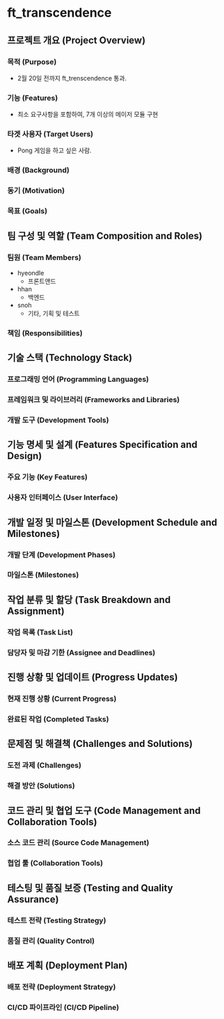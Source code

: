 # ft_transcendence

## 프로젝트 개요 (Project Overview)

### 목적 (Purpose)
- 2월 20일 전까지 ft_trenscendence 통과.

### 기능 (Features)
- 최소 요구사항을 포함하여, 7개 이상의 메이저 모듈 구현

### 타겟 사용자 (Target Users)
- Pong 게임을 하고 싶은 사람.

### 배경 (Background)
<!-- - 프로젝트의 배경 정보를 제공합니다. 예를 들어, 이 프로젝트가 시작된 계기, 시장 조사 결과, 관련 산업 동향 등을 포함할 수 있습니다. -->

### 동기 (Motivation)
<!-- - 이 프로젝트를 진행하게 된 동기나 이유를 설명합니다. 예를 들어, 특정 기술에 대한 관심, 시장의 필요, 개인적 또는 팀의 열정 등을 언급할 수 있습니다. -->

### 목표 (Goals)
<!-- - 프로젝트의 구체적인 목표를 설정합니다. 예를 들어, 특정 기간 내에 프로토타입 개발 완료, 사용자 피드백 수집, 특정 사용자 기반 확보 등의 목표가 될 수 있습니다. -->


## 팀 구성 및 역할 (Team Composition and Roles)

### 팀원 (Team Members)
<!-- - 각 팀원의 이름과 역할을 나열합니다.
- 역할에는 프론트엔드 개발자, 백엔드 개발자, UI/UX 디자이너 등이 포함될 수 있습니다. -->
- hyeondle
  - 프론트앤드
- hhan
  - 백엔드
- snoh
  - 기타, 기획 및 테스트

### 책임 (Responsibilities)
<!-- - 각 팀원의 주요 책임과 업무 범위를 기술합니다. -->


## 기술 스택 (Technology Stack)

### 프로그래밍 언어 (Programming Languages)
<!-- - 프로젝트에서 사용하는 주요 프로그래밍 언어를 나열합니다. -->

### 프레임워크 및 라이브러리 (Frameworks and Libraries)
<!-- - 사용하는 프레임워크와 라이브러리를 소개합니다. -->

### 개발 도구 (Development Tools)
<!-- - 개발에 사용되는 도구들(예: IDEs, 코드 에디터, 버전 관리 시스템)을 나열합니다. -->

## 기능 명세 및 설계 (Features Specification and Design)

### 주요 기능 (Key Features)
<!-- - 개발할 각 기능에 대한 상세한 설명을 제공합니다. -->

### 사용자 인터페이스 (User Interface)
<!-- - UI/UX 디자인에 대한 정보를 포함합니다. 와이어프레임이나 목업 이미지를 첨부할 수 있습니다. -->



## 개발 일정 및 마일스톤 (Development Schedule and Milestones)

### 개발 단계 (Development Phases)
<!-- - 프로젝트의 주요 단계별 일정을 기술합니다. -->

### 마일스톤 (Milestones)
<!-- - 각 단계의 핵심 이정표 및 완료 기한을 설정합니다. -->

## 작업 분류 및 할당 (Task Breakdown and Assignment)

### 작업 목록 (Task List)
<!-- - 구체적인 작업 항목과 각 작업의 상세 설명을 제공합니다. -->

### 담당자 및 마감 기한 (Assignee and Deadlines)
<!-- - 각 작업의 담당자와 예상 마감 기한을 명시합니다. -->



## 진행 상황 및 업데이트 (Progress Updates)

### 현재 진행 상황 (Current Progress)
<!-- - 프로젝트의 현재 진행 상황에 대한 개요를 제공합니다. -->

### 완료된 작업 (Completed Tasks)
<!-- - 완료된 주요 작업 목록과 성과를 나열합니다. -->

## 문제점 및 해결책 (Challenges and Solutions)

### 도전 과제 (Challenges)
<!-- - 프로젝트 진행 중 마주친 주요 문제점들을 기술합니다. -->

### 해결 방안 (Solutions)
<!-- - 각 문제에 대한 해결책과 그 실행 방법을 설명합니다. -->



## 코드 관리 및 협업 도구 (Code Management and Collaboration Tools)

### 소스 코드 관리 (Source Code Management)
<!-- - 코드 버전 관리를 위한 도구 및 방법을 소개합니다. -->

### 협업 툴 (Collaboration Tools)
<!-- - 팀 협업을 위해 사용하는 도구들을 나열합니다. -->

## 테스팅 및 품질 보증 (Testing and Quality Assurance)

### 테스트 전략 (Testing Strategy)
<!-- - 단위 테스트, 통합 테스트 등 테스트 접근 방법을 설명합니다. -->

### 품질 관리 (Quality Control)
<!-- - 버그 추적 및 품질 보증 절차를 기술합니다. -->

## 배포 계획 (Deployment Plan)

### 배포 전략 (Deployment Strategy)
<!-- - 배포 프로세스와 환경 설정에 대해 설명합니다. -->

### CI/CD 파이프라인 (CI/CD Pipeline)
<!-- - 지속적 통합 및 배포 파이프라인에 대한 정보를 제공합니다. -->
